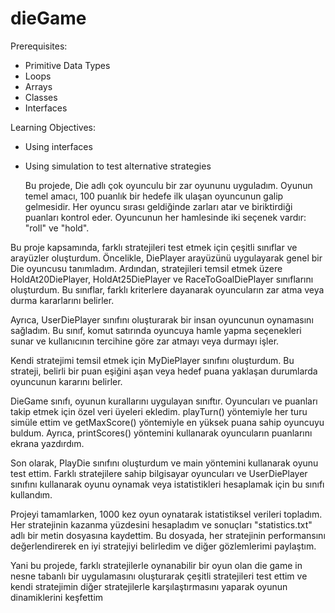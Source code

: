 # dieGame

Prerequisites:
- Primitive Data Types
- Loops
- Arrays
- Classes
- Interfaces
  
Learning Objectives:
- Using interfaces
- Using simulation to test alternative strategies

  Bu projede, Die adlı çok oyunculu bir zar oyununu uyguladım. Oyunun temel amacı, 100 puanlık bir hedefe ilk ulaşan oyuncunun galip gelmesidir. Her oyuncu sırası geldiğinde zarları atar ve biriktirdiği puanları kontrol eder. Oyuncunun her hamlesinde iki seçenek vardır: "roll" ve "hold".

Bu proje kapsamında, farklı stratejileri test etmek için çeşitli sınıflar ve arayüzler oluşturdum. Öncelikle, DiePlayer arayüzünü uygulayarak genel bir Die oyuncusu tanımladım. Ardından, stratejileri temsil etmek üzere HoldAt20DiePlayer, HoldAt25DiePlayer ve RaceToGoalDiePlayer sınıflarını oluşturdum. Bu sınıflar, farklı kriterlere dayanarak oyuncuların zar atma veya durma kararlarını belirler.

Ayrıca, UserDiePlayer sınıfını oluşturarak bir insan oyuncunun oynamasını sağladım. Bu sınıf, komut satırında oyuncuya hamle yapma seçenekleri sunar ve kullanıcının tercihine göre zar atmayı veya durmayı işler.

Kendi stratejimi temsil etmek için MyDiePlayer sınıfını oluşturdum. Bu strateji, belirli bir puan eşiğini aşan veya hedef puana yaklaşan durumlarda oyuncunun kararını belirler.

DieGame sınıfı, oyunun kurallarını uygulayan sınıftır. Oyuncuları ve puanları takip etmek için özel veri üyeleri ekledim. playTurn() yöntemiyle her turu simüle ettim ve getMaxScore() yöntemiyle en yüksek puana sahip oyuncuyu buldum. Ayrıca, printScores() yöntemini kullanarak oyuncuların puanlarını ekrana yazdırdım.

Son olarak, PlayDie sınıfını oluşturdum ve main yöntemini kullanarak oyunu test ettim. Farklı stratejilere sahip bilgisayar oyuncuları ve UserDiePlayer sınıfını kullanarak oyunu oynamak veya istatistikleri hesaplamak için bu sınıfı kullandım.

Projeyi tamamlarken, 1000 kez oyun oynatarak istatistiksel verileri topladım. Her stratejinin kazanma yüzdesini hesapladım ve sonuçları "statistics.txt" adlı bir metin dosyasına kaydettim. Bu dosyada, her stratejinin performansını değerlendirerek en iyi stratejiyi belirledim ve diğer gözlemlerimi paylaştım.

Yani bu projede, farklı stratejilerle oynanabilir bir oyun olan die game in nesne tabanlı bir uygulamasını oluşturarak çeşitli stratejileri test ettim ve kendi stratejimin diğer stratejilerle karşılaştırmasını yaparak oyunun dinamiklerini keşfettim
